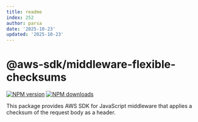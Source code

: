 ```yaml
---
title: readme
index: 252
author: parsa
date: '2025-10-23'
updated: '2025-10-23'
---
```

# @aws-sdk/middleware-flexible-checksums

[![NPM version](https://img.shields.io/npm/v/@aws-sdk/middleware-flexible-checksums/latest.svg)](https://www.npmjs.com/package/@aws-sdk/middleware-flexible-checksums)
[![NPM downloads](https://img.shields.io/npm/dm/@aws-sdk/middleware-flexible-checksums.svg)](https://www.npmjs.com/package/@aws-sdk/middleware-flexible-checksums)

This package provides AWS SDK for JavaScript middleware that applies a checksum
of the request body as a header.
